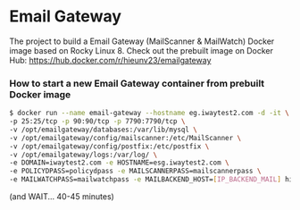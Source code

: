 # Email Gateway
The project to build a Email Gateway (MailScanner & MailWatch) Docker image based on Rocky Linux 8.
Check out the prebuilt image on Docker Hub: https://hub.docker.com/r/hieunv23/emailgateway

### How to start a new Email Gateway container from prebuilt Docker image

```bash
$ docker run --name email-gateway --hostname eg.iwaytest2.com -d -it \
-p 25:25/tcp -p 90:90/tcp -p 7790:7790/tcp \
-v /opt/emailgateway/databases:/var/lib/mysql \
-v /opt/emailgateway/config/mailscanner:/etc/MailScanner \
-v /opt/emailgateway/config/postfix:/etc/postfix \
-v /opt/emailgateway/logs:/var/log/ \
-e DOMAIN=iwaytest2.com -e HOSTNAME=esg.iwaytest2.com \
-e POLICYDPASS=policydpass -e MAILSCANNERPASS=mailscannerpass \
-e MAILWATCHPASS=mailwatchpass -e MAILBACKEND_HOST=[IP_BACKEND_MAIL] hieunv23/emailgateway
```
(and WAIT... 40-45 minutes)



